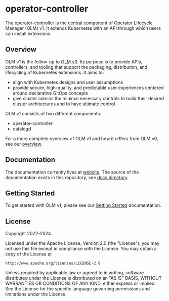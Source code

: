 # operator-controller
The operator-controller is the central component of Operator Lifecycle Manager (OLM) v1.
It extends Kubernetes with an API through which users can install extensions.

## Overview

OLM v1 is the follow-up to [OLM v0](https://github.com/operator-framework/operator-lifecycle-manager). Its purpose is to provide APIs, 
controllers, and tooling that support the packaging, distribution, and lifecycling of Kubernetes extensions. It aims to:

- align with Kubernetes designs and user assumptions
- provide secure, high-quality, and predictable user experiences centered around declarative GitOps concepts
- give cluster admins the minimal necessary controls to build their desired cluster architectures and to have ultimate control

OLM v1 consists of two different components:

* operator-controller
* catalogd

For a more complete overview of OLM v1 and how it differs from OLM v0, see our [overview](docs/project/olmv1_design_decisions.md).

## Documentation

The documentation currently lives at [website](https://operator-framework.github.io/operator-controller/). The source of the documentation exists in this repository, see [docs directory](docs/).

## Getting Started

To get started with OLM v1, please see our [Getting Started](https://operator-framework.github.io/operator-controller/getting-started/olmv1_getting_started/) documentation.

## License

Copyright 2022-2024.

Licensed under the Apache License, Version 2.0 (the "License");
you may not use this file except in compliance with the License.
You may obtain a copy of the License at

    http://www.apache.org/licenses/LICENSE-2.0

Unless required by applicable law or agreed to in writing, software
distributed under the License is distributed on an "AS IS" BASIS,
WITHOUT WARRANTIES OR CONDITIONS OF ANY KIND, either express or implied.
See the License for the specific language governing permissions and
limitations under the License.
